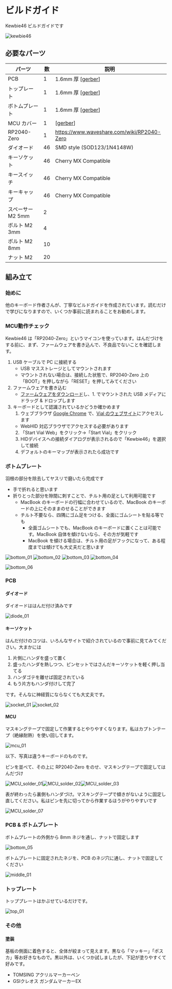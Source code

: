 # ビルドガイド

Kewbie46 ビルドガイドです

![kewbie46](images/kewbie46.png)

## 必要なパーツ

|パーツ|数|説明|
|---|--|--|
|PCB|1|1.6mm 厚 [[gerber](../gerber/kewbie46/jlcpcb)]|
|トップレート|1|1.6mm 厚 [[gerber](../gerber/kewbie46/jlcpcb)]|
|ボトムプレート|1|1.6mm 厚 [[gerber](../gerber/kewbie46/jlcpcb)]|
|MCU カバー|1|[[gerber](../gerber/kewbie46/jlcpcb)]|
|RP2040-Zero|1|https://www.waveshare.com/wiki/RP2040-Zero|
|ダイオード|46|SMD style (SOD123/1N4148W)|
|キーソケット|46| Cherry MX Compatible|
|キースイッチ|46|Cherry MX Compatible|
|キーキャップ|46|Cherry MX Compatible|
|スペーサー M2 5mm|2|
|ボルト M2 3mm|4|
|ボルト M2 8mm|10|
|ナット M2|20|

## 組み立て

### 始めに

他のキーボード作者さんが、丁寧なビルドガイドを作成されています。読むだけで学びになりますので、いくつか事前に読まれることをお勧めします。

### MCU動作チェック

Kewbie46 は「RP2040-Zero」というマイコンを使っています。はんだづけをする前に、まず、ファームウェアを書き込んで、不良品でないことを確認します。

1. USB ケーブルで PC に接続する
   - USB マスストレージとしてマウントされます
   - マウントされない場合は、接続した状態で、RP2040-Zero 上の「BOOT」を押しながら「RESET」を押してみてください
2. ファームウェアを書き込む
   - [ファームウェアをダウンロード](../firmware/)し、1. でマウントされた USB メディアにドラッグ & ドロップします
3. キーボードとして認識されているかどうか確かめます
   1. ウェブブラウザ [Google Chrome](https://www.google.com/intl/ja_jp/chrome/) で、[Vial のウェブサイト](https://get.vial.today/)にアクセスします
     - WebHID 対応ブラウザでアクセスする必要があります
   2. 「Start Vial Web」をクリック→「Start Vial」をクリック
   3. HIDデバイスへの接続ダイアログが表示されるので「Kewbie46」を選択して接続
   4. デフォルトのキーマップが表示されたら成功です


### ボトムプレート

羽根の部分を除去してヤスリで磨いたら完成です

- 手で折れると思います
- 折りとった部分を隙間に刺すことで、チルト用の足として利用可能です
  - MacBook のキーボードの行幅に合わせているので、MacBook のキーボードの上にそのままのせることができます
  - チルト不要なら、四隅にゴム足をつける、全面にゴムシートを貼る等でも
    - 全面ゴムシートでも、MacBook のキーボードに置くことは可能です。MacBook 自体を傾けないなら、その方が気軽です
    - MacBook を傾ける場合は、チルト用の足がフックになって、ある程度までは傾けても大丈夫だと思います

![bottom_01](images/bottom_01.png)
![bottom_02](images/bottom_02.png)
![bottom_03](images/bottom_03.png)
![bottom_04](images/bottom_04.png)

![bottom_06](images/bottom_06.png)

### PCB

#### ダイオード

ダイオードははんだ付け済みです

![diode_01](images/pcb.png)

#### キーソケット

はんだ付けのコツは、いろんなサイトで紹介されているので事前に見てみてください。大まかには

1. 片側にハンダを盛って置く
2. 盛ったハンダを熱しつつ、ピンセットではさんだキーソケットを軽く押し当てる
3. ハンダゴテを離せば固定されている
4. もう片方もハンダ付けして完了

です。そんなに神経質にならなくても大丈夫です。

![socket_01](images/socket_01.png)
![socket_02](images/socket_02.png)

#### MCU

マスキングテープで固定して作業するとやりやすくなります。私はカプトンテープ（絶縁耐熱）を使い回してます。

![mcu_01](images/mcu_01.png)

以下、写真は違うキーボードのものです。

ピンを並べて、その上に RP2040-Zero をのせ、マスキングテープで固定してはんだづけ

![MCU_solder_01](images/MCU_solder_01.png)![MCU_solder_02](images/MCU_solder_02.png)![MCU_solder_03](images/MCU_solder_03.png)

表が終わったら裏側もハンダづけ。マスキングテープで傾きがないように固定し直してください。私はピンを先に切ってから作業するほうがやりやすいです

![MCU_solder_07](images/MCU_solder_07.png)

### PCB & ボトムプレート

ボトムプレートの外側から 8mm ネジを通し、ナットで固定します

![bottom_05](images/bottom_05.png)

ボトムプレートに固定されたネジを、PCB のネジ穴に通し、ナットで固定してください

![middle_01](images/middle_01.png)

### トップレート

トッププレートはかぶせているだけです。

![top_01](images/top_01.png)

### その他

#### 塗装

基板の側面に着色すると、全体が絞まって見えます。黒なら「マッキー」「ポスカ」等お好きなもので。黒以外は、いくつか試しましたが、下記が塗りやすくて好みです。

- TOMSING アクリルマーカーペン
- GSIクレオス ガンダムマーカーEX
